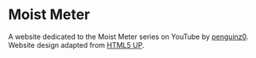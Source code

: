 # Moist Meter

A website dedicated to the Moist Meter series on YouTube by [penguinz0](https://www.youtube.com/user/penguinz0). Website design adapted from [HTML5 UP](https://html5up.net/).

